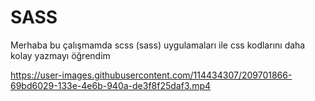 # SASS
Merhaba bu çalışmamda scss (sass) uygulamaları ile css kodlarını daha kolay yazmayı öğrendim


https://user-images.githubusercontent.com/114434307/209701866-69bd6029-133e-4e6b-940a-de3f8f25daf3.mp4

